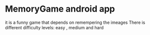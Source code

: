 # MemoryGame android app
it is a funny game that depends on remempering the imeages
There is different difficulty levels: easy , medium and hard
